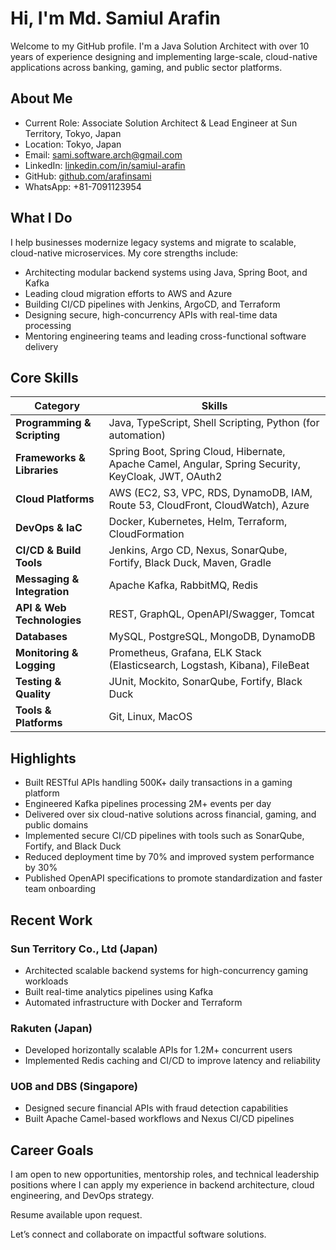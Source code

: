 # Hi, I'm Md. Samiul Arafin

Welcome to my GitHub profile. I'm a Java Solution Architect with over 10 years of experience designing and implementing large-scale, cloud-native applications across banking, gaming, and public sector platforms.

## About Me

- Current Role: Associate Solution Architect & Lead Engineer at Sun Territory, Tokyo, Japan  
- Location: Tokyo, Japan  
- Email: sami.software.arch@gmail.com  
- LinkedIn: [linkedin.com/in/samiul-arafin](https://www.linkedin.com/in/samiul-arafin)  
- GitHub: [github.com/arafinsami](https://github.com/arafinsami)  
- WhatsApp: +81-7091123954  

## What I Do

I help businesses modernize legacy systems and migrate to scalable, cloud-native microservices. My core strengths include:

- Architecting modular backend systems using Java, Spring Boot, and Kafka  
- Leading cloud migration efforts to AWS and Azure  
- Building CI/CD pipelines with Jenkins, ArgoCD, and Terraform  
- Designing secure, high-concurrency APIs with real-time data processing  
- Mentoring engineering teams and leading cross-functional software delivery  

## Core Skills

| **Category**                  | **Skills**                                                                                                                                               |
|------------------------------|-----------------------------------------------------------------------------------------------------------------------------------------------------------|
| **Programming & Scripting**  | Java, TypeScript, Shell Scripting, Python (for automation)                                                                                               |
| **Frameworks & Libraries**   | Spring Boot, Spring Cloud, Hibernate, Apache Camel, Angular, Spring Security, KeyCloak, JWT, OAuth2                                                      |
| **Cloud Platforms**          | AWS (EC2, S3, VPC, RDS, DynamoDB, IAM, Route 53, CloudFront, CloudWatch), Azure                                                                           |
| **DevOps & IaC**             | Docker, Kubernetes, Helm, Terraform, CloudFormation                                                                                                      |
| **CI/CD & Build Tools**      | Jenkins, Argo CD, Nexus, SonarQube, Fortify, Black Duck, Maven, Gradle                                                                                   |
| **Messaging & Integration**  | Apache Kafka, RabbitMQ, Redis                                                                                                                             |
| **API & Web Technologies**   | REST, GraphQL, OpenAPI/Swagger, Tomcat                                                                                                                    |
| **Databases**                | MySQL, PostgreSQL, MongoDB, DynamoDB                                                                                                                      |
| **Monitoring & Logging**     | Prometheus, Grafana, ELK Stack (Elasticsearch, Logstash, Kibana), FileBeat                                                                               |
| **Testing & Quality**        | JUnit, Mockito, SonarQube, Fortify, Black Duck                                                                                                            |
| **Tools & Platforms**        | Git, Linux, MacOS                                                                                                                                         |

## Highlights

- Built RESTful APIs handling 500K+ daily transactions in a gaming platform  
- Engineered Kafka pipelines processing 2M+ events per day  
- Delivered over six cloud-native solutions across financial, gaming, and public domains  
- Implemented secure CI/CD pipelines with tools such as SonarQube, Fortify, and Black Duck  
- Reduced deployment time by 70% and improved system performance by 30%  
- Published OpenAPI specifications to promote standardization and faster team onboarding  

## Recent Work

### Sun Territory Co., Ltd (Japan)
- Architected scalable backend systems for high-concurrency gaming workloads  
- Built real-time analytics pipelines using Kafka  
- Automated infrastructure with Docker and Terraform  

### Rakuten (Japan)
- Developed horizontally scalable APIs for 1.2M+ concurrent users  
- Implemented Redis caching and CI/CD to improve latency and reliability  

### UOB and DBS (Singapore)
- Designed secure financial APIs with fraud detection capabilities  
- Built Apache Camel-based workflows and Nexus CI/CD pipelines  

## Career Goals

I am open to new opportunities, mentorship roles, and technical leadership positions where I can apply my experience in backend architecture, cloud engineering, and DevOps strategy.

Resume available upon request.

Let’s connect and collaborate on impactful software solutions.
